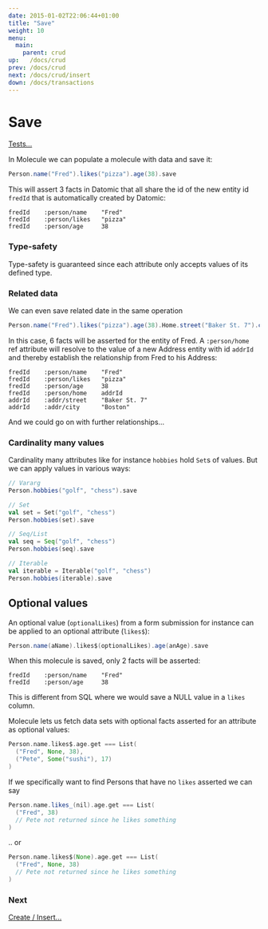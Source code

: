 ```yaml
---
date: 2015-01-02T22:06:44+01:00
title: "Save"
weight: 10
menu:
  main:
    parent: crud
up:   /docs/crud
prev: /docs/crud
next: /docs/crud/insert
down: /docs/transactions
---
```


# Save

[Tests...](https://github.com/scalamolecule/molecule/blob/master/coretests/src/test/scala/molecule/coretests/manipulation/Save.scala)

In Molecule we can populate a molecule with data and save it:

```scala
Person.name("Fred").likes("pizza").age(38).save
```

This will assert 3 facts in Datomic that all share the id of the new entity id `fredId` that is automatically created by Datomic:

```
fredId    :person/name    "Fred"
fredId    :person/likes   "pizza"
fredId    :person/age     38
```

### Type-safety

Type-safety is guaranteed since each attribute only accepts values of its defined type.

### Related data

We can even save related date in the same operation
```scala
Person.name("Fred").likes("pizza").age(38).Home.street("Baker St. 7").city("Boston").save
```
In this case, 6 facts will be asserted for the entity of Fred. A `:person/home` ref attribute will resolve to the
value of a new Address entity with id `addrId` and thereby establish the relationship from Fred to his Address:

```
fredId    :person/name    "Fred"
fredId    :person/likes   "pizza"
fredId    :person/age     38
fredId    :person/home    addrId
addrId    :addr/street    "Baker St. 7"
addrId    :addr/city      "Boston"
```
And we could go on with further relationships...

### Cardinality many values

Cardinality many attributes like for instance `hobbies` hold `Set`s of values. But we can apply values in
various ways:
```scala
// Vararg
Person.hobbies("golf", "chess").save

// Set
val set = Set("golf", "chess")
Person.hobbies(set).save

// Seq/List
val seq = Seq("golf", "chess")
Person.hobbies(seq).save

// Iterable
val iterable = Iterable("golf", "chess")
Person.hobbies(iterable).save
```


## Optional values

An optional value (`optionalLikes`) from a form submission for instance can be applied to an optional attribute (`likes$`):

```scala
Person.name(aName).likes$(optionalLikes).age(anAge).save
```
When this molecule is saved, only 2 facts will be asserted:

```
fredId    :person/name    "Fred"
fredId    :person/age     38
```

This is different from SQL where we would save a NULL value in a `likes` column.

Molecule lets us fetch data sets with optional facts asserted for an attribute as optional values:

```scala
Person.name.likes$.age.get === List(
  ("Fred", None, 38),
  ("Pete", Some("sushi"), 17)
)
```

If we specifically want to find Persons that have no `likes` asserted we can say
```scala
Person.name.likes_(nil).age.get === List(
  ("Fred", 38)
  // Pete not returned since he likes something
)
```
.. or 
```scala
Person.name.likes$(None).age.get === List(
  ("Fred", None, 38)
  // Pete not returned since he likes something
)
```



### Next

[Create / Insert...](/docs/crud/insert)